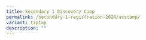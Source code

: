```yaml
---
title: Secondary 1 Discovery Camp
permalink: /secondary-1-registration-2024/acscamp/
variant: tiptap
description: ""
---
```

